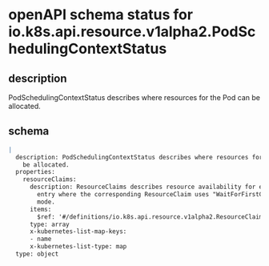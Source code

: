 # openAPI schema status for io.k8s.api.resource.v1alpha2.PodSchedulingContextStatus

## description

PodSchedulingContextStatus describes where resources for the Pod can be allocated.

## schema

```yaml
|
  description: PodSchedulingContextStatus describes where resources for the Pod can
    be allocated.
  properties:
    resourceClaims:
      description: ResourceClaims describes resource availability for each pod.spec.resourceClaim
        entry where the corresponding ResourceClaim uses "WaitForFirstConsumer" allocation
        mode.
      items:
        $ref: '#/definitions/io.k8s.api.resource.v1alpha2.ResourceClaimSchedulingStatus'
      type: array
      x-kubernetes-list-map-keys:
      - name
      x-kubernetes-list-type: map
  type: object

```
